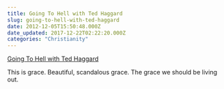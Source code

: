 ```yaml
---
title: Going To Hell with Ted Haggard
slug: going-to-hell-with-ted-haggard
date: 2012-12-05T15:50:48.000Z
date_updated: 2017-12-22T02:22:20.000Z
categories: "Christianity"
---
```


[Going To Hell with Ted Haggard](http://www.christianitytoday.com/le/2012/december-online-only/going-to-hell-with-ted-haggard.html)

This is grace. Beautiful, scandalous grace. The grace we should be living out.
